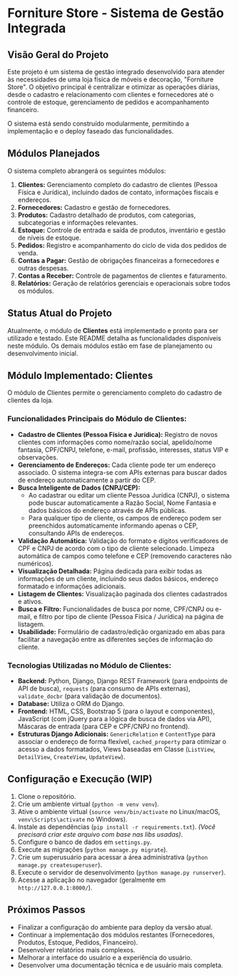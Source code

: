 # Forniture Store - Sistema de Gestão Integrada

## Visão Geral do Projeto

Este projeto é um sistema de gestão integrado desenvolvido para atender às necessidades de uma loja física de móveis e decoração, "Forniture Store". O objetivo principal é centralizar e otimizar as operações diárias, desde o cadastro e relacionamento com clientes e fornecedores até o controle de estoque, gerenciamento de pedidos e acompanhamento financeiro.

O sistema está sendo construído modularmente, permitindo a implementação e o deploy faseado das funcionalidades.

## Módulos Planejados

O sistema completo abrangerá os seguintes módulos:

1.  **Clientes:** Gerenciamento completo do cadastro de clientes (Pessoa Física e Jurídica), incluindo dados de contato, informações fiscais e endereços.
2.  **Fornecedores:** Cadastro e gestão de fornecedores.
3.  **Produtos:** Cadastro detalhado de produtos, com categorias, subcategorias e informações relevantes.
4.  **Estoque:** Controle de entrada e saída de produtos, inventário e gestão de níveis de estoque.
5.  **Pedidos:** Registro e acompanhamento do ciclo de vida dos pedidos de venda.
6.  **Contas a Pagar:** Gestão de obrigações financeiras a fornecedores e outras despesas.
7.  **Contas a Receber:** Controle de pagamentos de clientes e faturamento.
8.  **Relatórios:** Geração de relatórios gerenciais e operacionais sobre todos os módulos.

## Status Atual do Projeto

Atualmente, o módulo de **Clientes** está implementado e pronto para ser utilizado e testado. Este README detalha as funcionalidades disponíveis neste módulo. Os demais módulos estão em fase de planejamento ou desenvolvimento inicial.

## Módulo Implementado: Clientes

O módulo de Clientes permite o gerenciamento completo do cadastro de clientes da loja.

### Funcionalidades Principais do Módulo de Clientes:

*   **Cadastro de Clientes (Pessoa Física e Jurídica):** Registro de novos clientes com informações como nome/razão social, apelido/nome fantasia, CPF/CNPJ, telefone, e-mail, profissão, interesses, status VIP e observações.
*   **Gerenciamento de Endereços:** Cada cliente pode ter um endereço associado. O sistema integra-se com APIs externas para buscar dados de endereço automaticamente a partir do CEP.
*   **Busca Inteligente de Dados (CNPJ/CEP):**
    *   Ao cadastrar ou editar um cliente Pessoa Jurídica (CNPJ), o sistema pode buscar automaticamente a Razão Social, Nome Fantasia e dados básicos do endereço através de APIs públicas.
    *   Para qualquer tipo de cliente, os campos de endereço podem ser preenchidos automaticamente informando apenas o CEP, consultando APIs de endereços.
*   **Validação Automática:** Validação do formato e dígitos verificadores de CPF e CNPJ de acordo com o tipo de cliente selecionado. Limpeza automática de campos como telefone e CEP (removendo caracteres não numéricos).
*   **Visualização Detalhada:** Página dedicada para exibir todas as informações de um cliente, incluindo seus dados básicos, endereço formatado e informações adicionais.
*   **Listagem de Clientes:** Visualização paginada dos clientes cadastrados e ativos.
*   **Busca e Filtro:** Funcionalidades de busca por nome, CPF/CNPJ ou e-mail, e filtro por tipo de cliente (Pessoa Física / Jurídica) na página de listagem.
*   **Usabilidade:** Formulário de cadastro/edição organizado em abas para facilitar a navegação entre as diferentes seções de informação do cliente.

### Tecnologias Utilizadas no Módulo de Clientes:

*   **Backend:** Python, Django, Django REST Framework (para endpoints de API de busca), `requests` (para consumo de APIs externas), `validate_docbr` (para validação de documentos).
*   **Database:** Utiliza o ORM do Django.
*   **Frontend:** HTML, CSS, Bootstrap 5 (para o layout e componentes), JavaScript (com jQuery para a lógica de busca de dados via API), Máscaras de entrada (para CEP e CPF/CNPJ no frontend).
*   **Estruturas Django Adicionais:** `GenericRelation` e `ContentType` para associar o endereço de forma flexível, `cached_property` para otimizar o acesso a dados formatados, Views baseadas em Classe (`ListView`, `DetailView`, `CreateView`, `UpdateView`).

## Configuração e Execução (WIP)

1.  Clone o repositório.
2.  Crie um ambiente virtual (`python -m venv venv`).
3.  Ative o ambiente virtual (`source venv/bin/activate` no Linux/macOS, `venv\Scripts\activate` no Windows).
4.  Instale as dependências (`pip install -r requirements.txt`). *(Você precisará criar este arquivo com base nas libs usadas)*.
5.  Configure o banco de dados em `settings.py`.
6.  Execute as migrações (`python manage.py migrate`).
7.  Crie um superusuário para acessar a área administrativa (`python manage.py createsuperuser`).
8.  Execute o servidor de desenvolvimento (`python manage.py runserver`).
9.  Acesse a aplicação no navegador (geralmente em `http://127.0.0.1:8000/`).

## Próximos Passos

*   Finalizar a configuração do ambiente para deploy da versão atual.
*   Continuar a implementação dos módulos restantes (Fornecedores, Produtos, Estoque, Pedidos, Financeiro).
*   Desenvolver relatórios mais complexos.
*   Melhorar a interface do usuário e a experiência do usuário.
*   Desenvolver uma documentação técnica e de usuário mais completa.